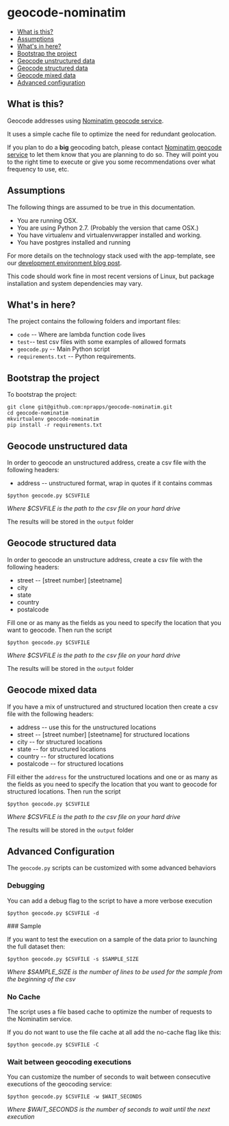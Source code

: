 geocode-nominatim
=================

* [What is this?](#what-is-this)
* [Assumptions](#assumptions)
* [What's in here?](#whats-in-here)
* [Bootstrap the project](#bootstrap-the-project)
* [Geocode unstructured data](#geocode-unstructured-data)
* [Geocode structured data](#geocode-structured-data)
* [Geocode mixed data](#geocode-mixed-data)
* [Advanced configuration](#advanced-configuration)

What is this?
-------------

Geocode addresses using [Nominatim geocode service](https://wiki.openstreetmap.org/wiki/Nominatim).

It uses a simple cache file to optimize the need for redundant geolocation.

If you plan to do a **big** geocoding batch, please contact [Nominatim geocode service](https://wiki.openstreetmap.org/wiki/Nominatim) to let them know that you are planning to do so. They will point you to the right time to execute or give you some recommendations over what frequency to use, etc.

Assumptions
-----------

The following things are assumed to be true in this documentation.
* You are running OSX.
* You are using Python 2.7. (Probably the version that came OSX.)
* You have virtualenv and virtualenvwrapper installed and working.
* You have postgres installed and running

For more details on the technology stack used with the app-template, see our [development environment blog post](http://blog.apps.npr.org/2013/06/06/how-to-setup-a-developers-environment.html).

This code should work fine in most recent versions of Linux, but package installation and system dependencies may vary.

What's in here?
---------------

The project contains the following folders and important files:

* ``code`` -- Where are lambda function code lives
* ``test``-- test csv files with some examples of allowed formats
* ``geocode.py`` -- Main Python script
* ``requirements.txt`` -- Python requirements.

Bootstrap the project
---------------------

To bootstrap the project:

```
git clone git@github.com:nprapps/geocode-nominatim.git
cd geocode-nominatim
mkvirtualenv geocode-nominatim
pip install -r requirements.txt
```

Geocode unstructured data
-------------------------

In order to geocode an unstructured address, create a csv file with the following headers:
* address -- unstructured format, wrap in quotes if it contains commas

```
$python geocode.py $CSVFILE
```

_Where $CSVFILE is the path to the csv file on your hard drive_

The results will be stored in the `output` folder

Geocode structured data
-----------------------

In order to geocode an unstructure address, create a csv file with the following headers:
* street -- \[street number\] \[steetname\]
* city
* state
* country
* postalcode

Fill one or as many as the fields as you need to specify the location that you want to geocode. Then run the script

```
$python geocode.py $CSVFILE
```

_Where $CSVFILE is the path to the csv file on your hard drive_

The results will be stored in the `output` folder

Geocode mixed data
------------------

If you have a mix of unstructured and structured location then create a csv file with the following headers:
* address -- use this for the unstructured locations
* street -- \[street number\] \[steetname\] for structured locations
* city -- for structured locations
* state -- for structured locations
* country -- for structured locations
* postalcode -- for structured locations

Fill either the `address` for the unstructured locations and one or as many as the fields as you need to specify the location that you want to geocode for structured locations. Then run the script

```
$python geocode.py $CSVFILE
```

_Where $CSVFILE is the path to the csv file on your hard drive_

The results will be stored in the `output` folder

Advanced Configuration
----------------------

The `geocode.py` scripts can be customized with some advanced behaviors

### Debugging

You can add a debug flag to the script to have a more verbose execution

```
$python geocode.py $CSVFILE -d
```

### Sample

If you want to test the execution on a sample of the data prior to launching the full dataset then:

```
$python geocode.py $CSVFILE -s $SAMPLE_SIZE
```

_Where $SAMPLE_SIZE is the number of lines to be used for the sample from the beginning of the csv_

### No Cache

The script uses a file based cache to optimize the number of requests to the Nominatim service.

If you do not want to use the file cache at all add the no-cache flag like this:

```
$python geocode.py $CSVFILE -C
```

### Wait between geocoding executions

You can customize the number of seconds to wait between consecutive executions of the geocoding service:

```
$python geocode.py $CSVFILE -w $WAIT_SECONDS
```

_Where $WAIT_SECONDS is the number of seconds to wait until the next execution_
